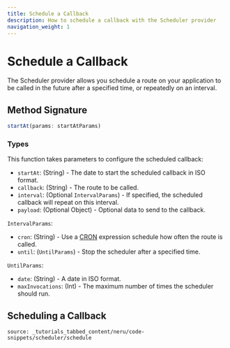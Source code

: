 ```yaml
---
title: Schedule a Callback
description: How to schedule a callback with the Scheduler provider
navigation_weight: 1
---
```


# Schedule a Callback

The Scheduler provider allows you schedule a route on your application to be called in the future after a specified time, or repeatedly on an interval.


## Method Signature
```javascript
startAt(params: startAtParams)
```

### Types

This function takes parameters to configure the scheduled callback:

* `startAt`: (String) - The date to start the scheduled callback in ISO format.
* `callback`: (String) - The route to be called.
* `interval`: (Optional `IntervalParams`) - If specified, the scheduled callback will repeat on this interval.
* `payload`: (Optional Object) - Optional data to send to the callback.

`IntervalParams`:

* `cron`: (String) - Use a [CRON](https://en.wikipedia.org/wiki/Cron) expression schedule how often the route is called.
* `until`: (`UntilParams`) - Stop the scheduler after a specified time.

`UntilParams`:

* `date`: (String) - A date in ISO format.
* `maxInvocations`: (Int) - The maximum number of times the scheduler should run.

## Scheduling a Callback

```tabbed_content
source: _tutorials_tabbed_content/neru/code-snippets/scheduler/schedule
```